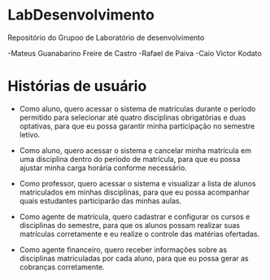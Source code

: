 # LabDesenvolvimento


Repositório do Grupoo de Laboratório de desenvolvimento


-Mateus Guanabarino Freire de Castro
-Rafael de Paiva 
-Caio Victor Kodato

# Histórias de usuário

* Como aluno, quero acessar o sistema de matrículas durante o período permitido para selecionar até quatro disciplinas obrigatórias e duas optativas, para que eu possa garantir minha participação no semestre letivo.

* Como aluno, quero acessar o sistema e cancelar minha matrícula em uma disciplina dentro do período de matrícula, para que eu possa ajustar minha carga horária conforme necessário.

* Como professor, quero acessar o sistema e visualizar a lista de alunos matriculados em minhas disciplinas, para que eu possa acompanhar quais estudantes participarão das minhas aulas.

* Como agente de matrícula, quero cadastrar e configurar os cursos e disciplinas do semestre, para que os alunos possam realizar suas matrículas corretamente e eu realize o controle das matérias ofertadas.

* Como agente financeiro, quero receber informações sobre as disciplinas matriculadas por cada aluno, para que eu possa gerar as cobranças corretamente.



